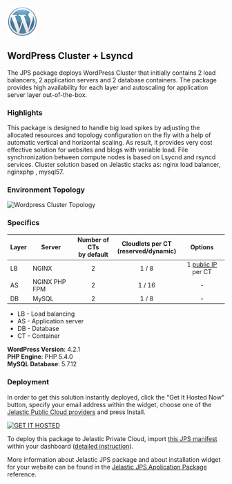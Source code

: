 [![Wordpress](../images/wp.png)](../wordpress-cluster)
## WordPress Cluster + Lsyncd

The JPS package deploys WordPress Cluster that initially contains 2 load balancers, 2 application servers and 2 database containers. The package provides high availability for each layer and autoscaling for application server layer out-of-the-box.

### Highlights
This package is designed to handle big load spikes by adjusting the allocated resources and topology configuration on the fly with a help of automatic vertical and horizontal scaling. As result, it provides very cost effective solution for websites and blogs with variable load.
File synchronization between compute nodes is based on Lsycnd and rsyncd services. Cluster solution based on Jelastic stacks as: nginx load balancer, nginxphp , mysql57.

### Environment Topology

![Wordpress Cluster Topology](https://docs.google.com/drawings/d/11pvt6b_5t8Vscqruzl3KRhp8u883TKEwUFio8UrDDGk/pub?w=623&h=401)

### Specifics

Layer                |     Server    | Number of CTs <br/> by default | Cloudlets per CT <br/> (reserved/dynamic) | Options
-------------------- | --------------| :----------------------------: | :---------------------------------------: | :-----:
LB                   |  NGINX        |       2                        |           1 / 8                           | 1 [public IP](https://docs.jelastic.com/public-ipv4) per CT 
AS                   | NGINX PHP FPM |       2                        |           1 / 16                          | -
DB                   |    MySQL      |       2                        |           1 / 8                           | -

* LB - Load balancing
* AS - Application server 
* DB - Database 
* CT - Container

**WordPress Version**: 4.2.1 <br/>
**PHP Engine**: PHP 5.4.0<br/>
**MySQL Database**: 5.7.12

### Deployment

In order to get this solution instantly deployed, click the "Get It Hosted Now" button, specify your email address within the widget, choose one of the [Jelastic Public Cloud providers](https://jelastic.cloud) and press Install.

[![GET IT HOSTED](https://raw.githubusercontent.com/jelastic-jps/jpswiki/master/images/getithosted.png)](https://jelastic.com/install-application/?manifest=https%3A%2F%2Fgithub.com%2Fjelastic-jps%2Fwordpress%2Fraw%2Fmaster%2Fwordpress-cluster%2Fmanifest.jps)

To deploy this package to Jelastic Private Cloud, import [this JPS manifest](../../../raw/master/wordpress-cluster/manifest.jps) within your dashboard ([detailed instruction](https://docs.jelastic.com/environment-export-import#import)).

More information about Jelastic JPS package and about installation widget for your website can be found in the [Jelastic JPS Application Package](https://github.com/jelastic-jps/jpswiki/wiki/Jelastic-JPS-Application-Package) reference.


